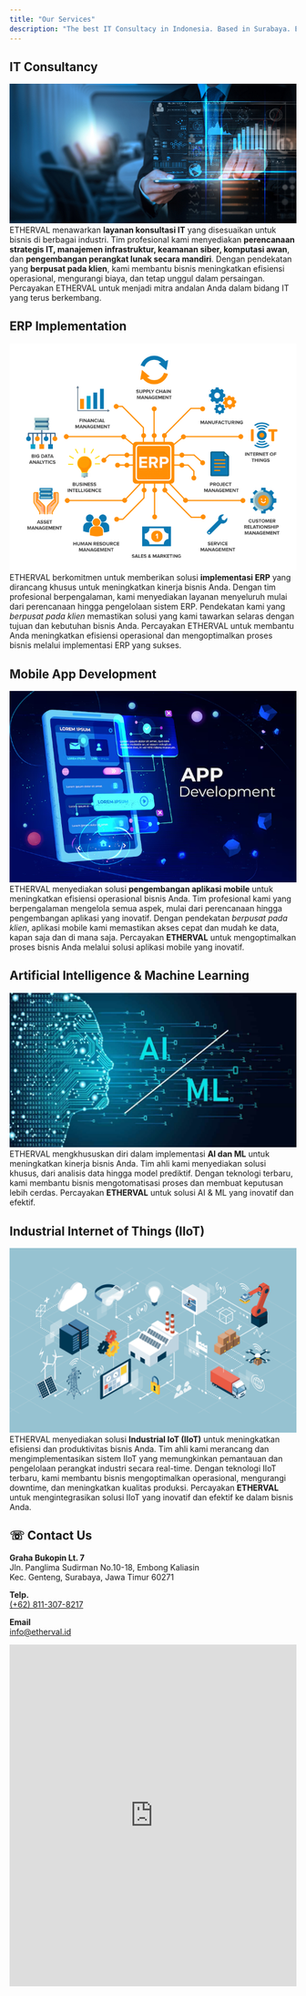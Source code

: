 ```yaml
---
title: "Our Services"
description: "The best IT Consultacy in Indonesia. Based in Surabaya. ERP, IOT, Mobile App, and Custom Mobile Application"
---
```

## IT Consultancy
![](img/it-consulting.jpg)
ETHERVAL menawarkan **layanan konsultasi IT** yang disesuaikan untuk bisnis di berbagai industri. Tim profesional kami menyediakan **perencanaan strategis IT, manajemen infrastruktur, keamanan siber, komputasi awan**, dan **pengembangan perangkat lunak secara mandiri**. Dengan pendekatan yang **berpusat pada klien**, kami membantu bisnis meningkatkan efisiensi operasional, mengurangi biaya, dan tetap unggul dalam persaingan. Percayakan ETHERVAL untuk menjadi mitra andalan Anda dalam bidang IT yang terus berkembang.

##  ERP Implementation
![](img/erp.png)
ETHERVAL berkomitmen untuk memberikan solusi **implementasi ERP** yang dirancang khusus untuk meningkatkan kinerja bisnis Anda. Dengan tim profesional berpengalaman, kami menyediakan layanan menyeluruh mulai dari perencanaan hingga pengelolaan sistem ERP. Pendekatan kami yang *berpusat pada klien* memastikan solusi yang kami tawarkan selaras dengan tujuan dan kebutuhan bisnis Anda. Percayakan ETHERVAL untuk membantu Anda meningkatkan efisiensi operasional dan mengoptimalkan proses bisnis melalui implementasi ERP yang sukses.

## Mobile App Development
![](img/mobile.png)
ETHERVAL menyediakan solusi **pengembangan aplikasi mobile** untuk meningkatkan efisiensi operasional bisnis Anda. Tim profesional kami yang berpengalaman mengelola semua aspek, mulai dari perencanaan hingga pengembangan aplikasi yang inovatif. Dengan pendekatan *berpusat pada klien*, aplikasi mobile kami memastikan akses cepat dan mudah ke data, kapan saja dan di mana saja. Percayakan **ETHERVAL** untuk mengoptimalkan proses bisnis Anda melalui solusi aplikasi mobile yang inovatif.

## Artificial Intelligence & Machine Learning
![](img/ai-ml-development.png)
ETHERVAL mengkhususkan diri dalam implementasi **AI dan ML** untuk meningkatkan kinerja bisnis Anda. Tim ahli kami menyediakan solusi khusus, dari analisis data hingga model prediktif. Dengan teknologi terbaru, kami membantu bisnis mengotomatisasi proses dan membuat keputusan lebih cerdas. Percayakan **ETHERVAL** untuk solusi AI & ML yang inovatif dan efektif.

## Industrial Internet of Things \(IIoT)
![](img/iot.png)
ETHERVAL menyediakan solusi **Industrial IoT (IIoT)** untuk meningkatkan efisiensi dan produktivitas bisnis Anda. Tim ahli kami merancang dan mengimplementasikan sistem IIoT yang memungkinkan pemantauan dan pengelolaan perangkat industri secara real-time. Dengan teknologi IIoT terbaru, kami membantu bisnis mengoptimalkan operasional, mengurangi downtime, dan meningkatkan kualitas produksi. Percayakan **ETHERVAL** untuk mengintegrasikan solusi IIoT yang inovatif dan efektif ke dalam bisnis Anda.

## ☏ Contact Us
<div><b>Graha Bukopin Lt. 7</b></div>
<div>Jln. Panglima Sudirman No.10-18, Embong Kaliasin<br/>Kec. Genteng, Surabaya, Jawa Timur 60271</div>

<p></p>
<div><b>Telp.</b></div>
<div><a href="https://wa.link/bjr2pr">(+62) 811-307-8217</a></div>

<p></p>
<div><b>Email</b></div>
<div><a href="mailto:info@etherval.id">info@etherval.id</a></div>

<p></p>

<div style="width: 100%"><iframe width="100%" height="600" frameborder="0" scrolling="no" marginheight="0" marginwidth="0" src="https://maps.google.com/maps?width=100%25&amp;height=600&amp;hl=en&amp;q=graha%20bukopin+(ETHERVAL%20IT%20Consultancy)&amp;t=&amp;z=15&amp;ie=UTF8&amp;iwloc=B&amp;output=embed"><a href="https://www.gps.ie/">gps vehicle tracker</a></iframe></div>